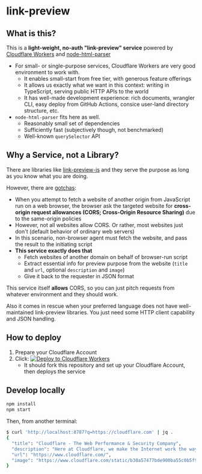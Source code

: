 # link-preview

## What is this?

This is a **light-weight, no-auth "link-preview" service** powered by [Cloudflare Workers](https://www.cloudflare.com/products/workers/)
and [node-html-parser](https://github.com/taoqf/node-html-parser)

- For small- or single-purpose services, Cloudflare Workers are very good environment to work with.
  - It enables small-start from free tier, with generous feature offerings
  - It allows us exactly what we want in this context: writing in TypeScript, serving public HTTP APIs to the world
  - It has well-made development experience: rich documents, wrangler CLI, easy deploy from GitHub Actions, consice user-land directory structure, etc.
- `node-html-parser` fits here as well.
  - Reasonably small set of dependencies
  - Sufficiently fast (subjectively though, not benchmarked)
  - Well-known `querySelector` API

## Why a Service, not a Library?

There are libraries like [link-preview-js](https://github.com/ospfranco/link-preview-js) and they serve the purpose as long as you know what you are doing.

However, there are [gotchas](https://github.com/ospfranco/link-preview-js#gotchas):

- When you attempt to fetch a website of another origin from JavaScript run on a web browser, the browser ask the targeted website for **cross-origin request allowances (CORS; Cross-Origin Resource Sharing)** due to the same-origin policies
- However, not all websites allow CORS. Or rather, most websites just don't (default behavior of ordinary web servers)
- In this scenario, non-browser agent must fetch the website, and pass the result to the initiating script
- **This service exactly does that**
  - Fetch websites of another domain on behalf of browser-run script
  - Extract essential info for preview purpose from the website (`title` and `url`, optional `description` and `image`)
  - Give it back to the requester in JSON format

This service itself **allows** CORS, so you can just pitch requests from whatever environment and they should work.

Also it comes in rescue when your preferred language does not have well-maintained link-preview libraries.
You just need some HTTP client capability and JSON handling.

## How to deploy

1. Prepare your Cloudflare Account
2. Click: [![Deploy to Cloudflare Workers](https://deploy.workers.cloudflare.com/button)](https://deploy.workers.cloudflare.com/?url=https://github.com/ymtszw/link-preview)
   - It should fork this repository and set up your Cloudflare Account, then deploys the service

## Develop locally

```sh
npm install
npm start
```

Then, from another terminal:

```sh
$ curl 'http://localhost:8787?q=https://cloudflare.com' | jq .
{
  "title": "Cloudflare - The Web Performance & Security Company",
  "description": "Here at Cloudflare, we make the Internet work the way it should. Offering CDN, DNS, DDoS protection and security, find out how we can help your site.",
  "url": "https://www.cloudflare.com/",
  "image": "https://www.cloudflare.com/static/b30a57477bde900ba55c0b5f98c4e524/Cloudflare_default_OG_.png"
}
```
